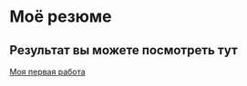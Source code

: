 # Моё резюме

## Результат вы можете посмотреть тут

[Моя первая работа](https://malzepa.github.io/resume/resume.html) 
